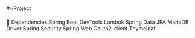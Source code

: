 #⭐️Project


🔌 Dependencies
Spring Boot DevTools
Lombok
Spring Data JPA
MariaDB Driver
Spring Security
Spring Web
Oauth2-client
Thymeleaf
